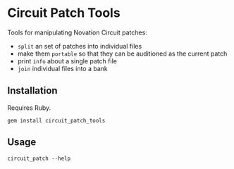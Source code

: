 # Circuit Patch Tools

Tools for manipulating Novation Circuit patches:

- `split` an set of patches into individual files
- make them `portable` so that they can be auditioned as the current patch
- print `info` about a single patch file
- `join` individual files into a bank

## Installation

Requires Ruby.

    gem install circuit_patch_tools

## Usage

    circuit_patch --help
